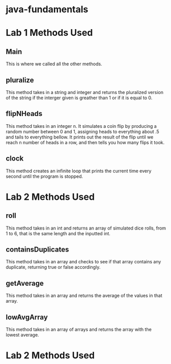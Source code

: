 # java-fundamentals

# Lab 1 Methods Used
## Main
This is where we called all the other methods.
## pluralize
This method takes in a string and integer and returns the pluralized version of the string if the interger given is greather than 1 or if it is equal to 0.
## flipNHeads
This method takes in an integer n. It simulates a coin flip by producing a random number between 0 and 1, assigning heads to everything about .5 and tails to everything bellow.  It prints out the result of the flip until we reach n number of heads in a row, and then tells you how many flips it took.
## clock
This method creates an infinite loop that prints the current time every second until the program is stopped. 

# Lab 2 Methods Used
## roll
This method takes in an int and returns an array of simulated dice rolls, from 1 to 6, that is the same length and the inputted int.
## containsDuplicates
This method takes in an array and checks to see if that array contains any duplicate, returning true or false accordingly.
## getAverage
This method takes in an array and returns the average of the values in that array.
## lowAvgArray
This method takes in an array of arrays and returns the array with the lowest average.

# Lab 2 Methods Used

